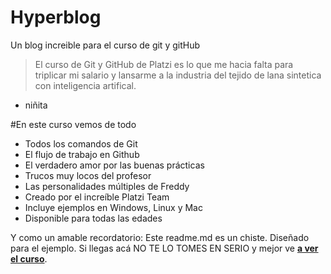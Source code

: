 # Hyperblog
Un blog increible para el curso de git y gitHub
> El curso de Git y GitHub de Platzi es lo que me hacia falta para triplicar mi salario y lansarme a la industria del tejido de lana sintetica con inteligencia artifical.
- niñita

#En este curso vemos de todo

- Todos los comandos de Git
- El flujo de trabajo en Github
- El verdadero amor por las buenas prácticas
- Trucos muy locos del profesor
- Las personalidades múltiples de Freddy
- Creado por el increíble Platzi Team
- Incluye ejemplos en Windows, Linux y Mac
- Disponible para todas las edades

Y como un amable recordatorio: Este readme.md es un chiste. Diseñado para el ejemplo. Si llegas acá NO TE LO TOMES EN SERIO y mejor ve [**a ver el curso**](https://platzi.com/cursos/git-github/ "a ver el curso").

